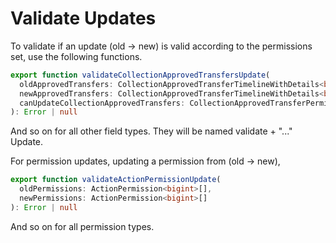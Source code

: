 # Validate Updates

To validate if an update (old -> new) is valid according to the permissions set, use the following functions.&#x20;

```typescript
export function validateCollectionApprovedTransfersUpdate(
  oldApprovedTransfers: CollectionApprovedTransferTimelineWithDetails<bigint>[],
  newApprovedTransfers: CollectionApprovedTransferTimelineWithDetails<bigint>[],
  canUpdateCollectionApprovedTransfers: CollectionApprovedTransferPermissionWithDetails<bigint>[]
): Error | null
```

And so on for all other field types. They will be named validate + "..." Update.



For permission updates, updating a permission from (old -> new),&#x20;

```typescript
export function validateActionPermissionUpdate(
  oldPermissions: ActionPermission<bigint>[],
  newPermissions: ActionPermission<bigint>[]
): Error | null
```

And so on for all permission types.
